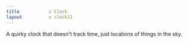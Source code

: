 ```yaml
---
title 			: Clock
layout			: clock11
---
```


A quirky clock that doesn't track time, just locations of things in the sky.  
 